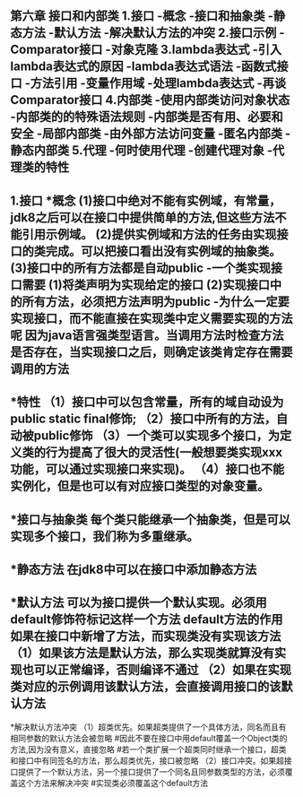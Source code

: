 第六章 接口和内部类
1.接口
-概念
-接口和抽象类
-静态方法
-默认方法
-解决默认方法的冲突
2.接口示例
-Comparator接口
-对象克隆
3.lambda表达式
-引入lambda表达式的原因
-lambda表达式语法
-函数式接口
-方法引用
-变量作用域
-处理lambda表达式
-再谈Comparator接口
4.内部类
-使用内部类访问对象状态
-内部类的的特殊语法规则
-内部类是否有用、必要和安全
-局部内部类
-由外部方法访问变量
-匿名内部类
-静态内部类
5.代理
-何时使用代理
-创建代理对象
-代理类的特性
-----------------
1.接口
*概念
	(1)接口中绝对不能有实例域，有常量，jdk8之后可以在接口中提供简单的方法,但这些方法不能引用示例域。
	(2)提供实例域和方法的任务由实现接口的类完成。可以把接口看出没有实例域的抽象类。
	(3)接口中的所有方法都是自动public
	-一个类实现接口需要
	 (1)将类声明为实现给定的接口
	 (2)实现接口中的所有方法，必须把方法声明为public
    -为什么一定要实现接口，而不能直接在实现类中定义需要实现的方法呢
	  因为java语言强类型语言。当调用方法时检查方法是否存在，当实现接口之后，则确定该类肯定存在需要调用的方法
--------------
*特性
	（1）接口中可以包含常量，所有的域自动设为public static final修饰;
	（2）接口中所有的方法，自动被public修饰
	（3）一个类可以实现多个接口，为定义类的行为提高了很大的灵活性(一般想要类实现xxx功能，可以通过实现接口来实现)。
	（4）接口也不能实例化，但是也可以有对应接口类型的对象变量。
---------------
*接口与抽象类
 	 每个类只能继承一个抽象类，但是可以实现多个接口，我们称为多重继承。
--------------
*静态方法
在jdk8中可以在接口中添加静态方法
--------------
*默认方法
可以为接口提供一个默认实现。必须用default修饰符标记这样一个方法
  default方法的作用
   如果在接口中新增了方法，而实现类没有实现该方法
	（1）如果该方法是默认方法，那么实现类就算没有实现也可以正常编译，否则编译不通过
	（2）如果在实现类对应的示例调用该默认方法，会直接调用接口的该默认方法
---------------
*解决默认方法冲突
（1）超类优先。如果超类提供了一个具体方法，同名而且有相同参数的默认方法会被忽略
		#因此不要在接口中用default覆盖一个Object类的方法,因为没有意义，直接忽略
		#若一个类扩展一个超类同时继承一个接口，超类和接口中有同签名的方法，那么超类优先，接口被忽略
（2）接口冲突。如果超接口提供了一个默认方法，另一个接口提供了一个同名且同参数类型的方法，必须覆盖这个方法来解决冲突
      #实现类必须覆盖这个default方法
